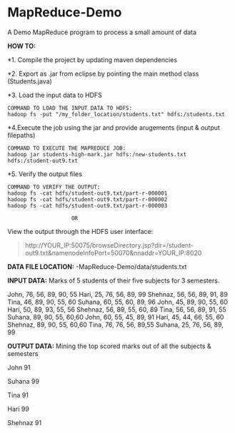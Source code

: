 # MapReduce-Demo
A Demo MapReduce program to process a small amount of data 

**HOW TO:**

*1. Compile the project by updating maven dependencies 

*2. Export as .jar from eclipse by pointing the main method class (Students.java)

*3. Load the input data to HDFS

    COMMAND TO LOAD THE INPUT DATA TO HDFS: 
    hadoop fs -put "/my_folder_location/students.txt" hdfs:/students.txt
    
*4.Execute the job using the jar and provide arugements (input & output filepaths) 

    COMMAND TO EXECUTE THE MAPREDUCE JOB: 
    hadoop jar students-high-mark.jar hdfs:/new-students.txt hdfs:/student-out9.txt
    
*5. Verify the output files

    COMMAND TO VERIFY THE OUTPUT:
    hadoop fs -cat hdfs/student-out9.txt/part-r-000001
    hadoop fs -cat hdfs/student-out9.txt/part-r-000002
    hadoop fs -cat hdfs/student-out9.txt/part-r-000003
    
                        OR 
View the output through the HDFS user interface:

>http://YOUR_IP:50075/browseDirectory.jsp?dir=/student-out9.txt&namenodeInfoPort=50070&nnaddr=YOUR_IP:8020

**DATA FILE LOCATION:**
-MapReduce-Demo/data/students.txt

**INPUT DATA:**
Marks of 5 students of their five subjects for 3 semesters. 

John, 76, 56, 89, 90, 55
Hari, 25, 76, 56, 89, 99
Shehnaz, 56, 56, 89, 91, 89
Tina, 46, 89, 90, 55, 60
Suhana, 60, 55, 60, 89, 96
John, 45, 89, 90, 55, 60
Hari, 50, 89, 93, 55, 56
Shehnaz, 56, 89, 55, 60, 89
Tina, 56, 56, 89, 91, 55
Suhana,  89, 90, 55, 60,60
John, 60, 55, 45, 89, 91
Hari, 45, 44, 66, 55, 60
Shehnaz,  89, 90, 55, 60,60
Tina, 76, 76, 56, 89,55
Suhana, 25, 76, 56, 89, 99


**OUTPUT DATA:**
Mining the top scored marks out of all the subjects & semesters

John	91

Suhana	99

Tina	91

Hari	99

Shehnaz	91
 
